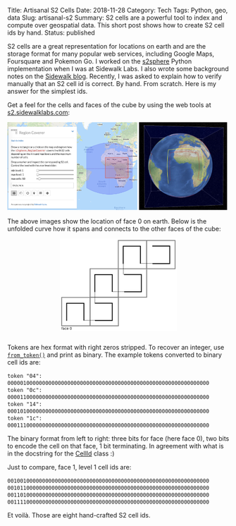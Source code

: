 Title: Artisanal S2 Cells
Date: 2018-11-28
Category: Tech
Tags: Python, geo, data
Slug: artisanal-s2
Summary: S2 cells are a powerful tool to index and compute over geospatial data. This short post shows how to create S2 cell ids by hand.
Status: published


S2 cells are a great representation for locations on earth and are the storage
format for many popular web services, including Google Maps, Foursquare and Pokemon Go.
I worked on the [s2sphere](https://s2sphere.readthedocs.io) Python implementation when I was at Sidewalk Labs. I also wrote some
background notes on the [Sidewalk blog](https://www.sidewalklabs.com/blog/s2-cells-and-space-filling-curves-keys-to-building-better-digital-map-tools-for-cities/).
Recently, I was asked to explain
how to verify manually that an S2 cell id is correct. By hand. From scratch.
Here is my answer for the simplest ids.

Get a feel for the cells and faces of the cube by using the web tools
at [s2.sidewalklabs.com](https://s2.sidewalklabs.com):

<img style="width:58.5%" src="/images/s2cell_regioncoverer.png" alt="S2Cell region coverer with example cell tokens" />
<img style="width:39.7%" src="/images/s2cell_globe.png" alt="S2Cell globe" />

The above images show the location of face 0 on earth. Below is the unfolded
curve how it spans and connects to the other faces of the cube:

<img style="max-height: 15em; display:block; margin:1em auto 2em;" src="/images/s2cell_faces.png" alt="S2Cell cube faces" />

Tokens are hex format with right zeros stripped. To recover an integer, use
[`from_token()`](https://s2sphere.readthedocs.io/en/latest/api.html#s2sphere.CellId.from_token)
and print as binary. The example tokens converted to binary cell ids are:
```
token "04": 0000010000000000000000000000000000000000000000000000000000000000
token "0c": 0000110000000000000000000000000000000000000000000000000000000000
token "14": 0001010000000000000000000000000000000000000000000000000000000000
token "1c": 0001110000000000000000000000000000000000000000000000000000000000
```

The binary format from left to right: three bits for face (here face 0), two bits to encode the cell on that face, 1 bit terminating. In agreement with what is in the docstring for the
[CellId](https://s2sphere.readthedocs.io/en/latest/api.html#s2sphere.CellId) class :)

Just to compare, face 1, level 1 cell ids are:
```
0010010000000000000000000000000000000000000000000000000000000000
0010110000000000000000000000000000000000000000000000000000000000
0011010000000000000000000000000000000000000000000000000000000000
0011110000000000000000000000000000000000000000000000000000000000
```

Et voilà. Those are eight hand-crafted S2 cell ids.
